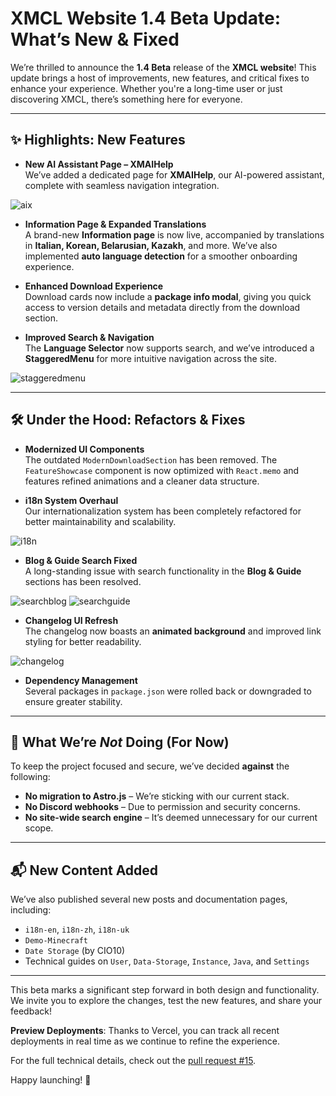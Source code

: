 # XMCL Website 1.4 Beta Update: What’s New & Fixed

We’re thrilled to announce the **1.4 Beta** release of the **XMCL website**! This update brings a host of improvements, new features, and critical fixes to enhance your experience. Whether you're a long-time user or just discovering XMCL, there’s something here for everyone.

---

## ✨ Highlights: New Features

- **New AI Assistant Page – XMAIHelp**  
  We’ve added a dedicated page for **XMAIHelp**, our AI-powered assistant, complete with seamless navigation integration.

![aix](blogphoto/aix.png)

- **Information Page & Expanded Translations**  
  A brand-new **Information page** is now live, accompanied by translations in **Italian, Korean, Belarusian, Kazakh**, and more. We’ve also implemented **auto language detection** for a smoother onboarding experience.

- **Enhanced Download Experience**  
  Download cards now include a **package info modal**, giving you quick access to version details and metadata directly from the download section.

- **Improved Search & Navigation**  
  The **Language Selector** now supports search, and we’ve introduced a **StaggeredMenu** for more intuitive navigation across the site.

![staggeredmenu](blogphoto/strangemenu.png)

---

## 🛠️ Under the Hood: Refactors & Fixes

- **Modernized UI Components**  
  The outdated `ModernDownloadSection` has been removed. The `FeatureShowcase` component is now optimized with `React.memo` and features refined animations and a cleaner data structure.

- **i18n System Overhaul**  
  Our internationalization system has been completely refactored for better maintainability and scalability.

![i18n](blogphoto/i18n.png) 

- **Blog & Guide Search Fixed**  
  A long-standing issue with search functionality in the **Blog & Guide** sections has been resolved.

![searchblog](blogphoto/blogsearch.png)
![searchguide](blogphoto/guidesearch.png)

- **Changelog UI Refresh**  
  The changelog now boasts an **animated background** and improved link styling for better readability.

![changelog](blogphoto/newchangelogs.png)

- **Dependency Management**  
  Several packages in `package.json` were rolled back or downgraded to ensure greater stability.

---

## 🚫 What We’re *Not* Doing (For Now)

To keep the project focused and secure, we’ve decided **against** the following:

- **No migration to Astro.js** – We’re sticking with our current stack.
- **No Discord webhooks** – Due to permission and security concerns.
- **No site-wide search engine** – It’s deemed unnecessary for our current scope.

---

## 📬 New Content Added

We’ve also published several new posts and documentation pages, including:

- `i18n-en`, `i18n-zh`, `i18n-uk`
- `Demo-Minecraft`
- `Date Storage` (by CIO10)
- Technical guides on `User`, `Data-Storage`, `Instance`, `Java`, and `Settings`

---

This beta marks a significant step forward in both design and functionality. We invite you to explore the changes, test the new features, and share your feedback!

**Preview Deployments**: Thanks to Vercel, you can track all recent deployments in real time as we continue to refine the experience.

For the full technical details, check out the [pull request #15](https://github.com/BANSAFAn/xmcl-website-NOT-OFFICIAL-/pull/15).

Happy launching! 🚀